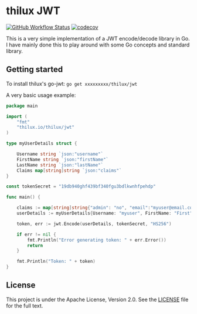 # thilux JWT

[![GitHub Workflow Status](https://img.shields.io/github/workflow/status/thilux/go-jwt/Go?logo=github&style=for-the-badge)](https://github.com/thilux/go-jwt/actions?query=workflow%3AGo)
[![codecov](https://img.shields.io/codecov/c/github/thilux/go-jwt/master?logo=codecov&style=for-the-badge)](https://codecov.io/gh/thilux/go-jwt)

This is a very simple implementation of a JWT encode/decode library in Go. I have mainly done this to play around with some Go concepts and standard library.

## Getting started

To install thilux's go-jwt:
        `go get xxxxxxxxx/thilux/jwt`

A very basic usage example:

```go
package main

import (
    "fmt"
    "thilux.io/thilux/jwt"
)

type myUserDetails struct {

    Username string `json:"username"`
    FirstName string `json:"firstName"`
    LastName string `json:"lastName"`
    Claims map[string]string `json:"claims"`
}

const tokenSecret = "19db940ghf439bf340fgu3bdlkwnhfpehdp"

func main() {

    claims := map[string]string{"admin": "no", "email":"myuser@email.com"}
    userDetails := myUserDetails{Username: "myuser", FirstName: "First", LastName: "Last", Claims: claims}

    token, err := jwt.Encode(userDetails, tokenSecret, "HS256")

    if err != nil {
        fmt.Println("Error generating token: " + err.Error())
        return
    }

    fmt.Println("Token: " + token)
}
```

## License

This project is under the Apache License, Version 2.0. See the [LICENSE](LICENSE) file for the full text.
